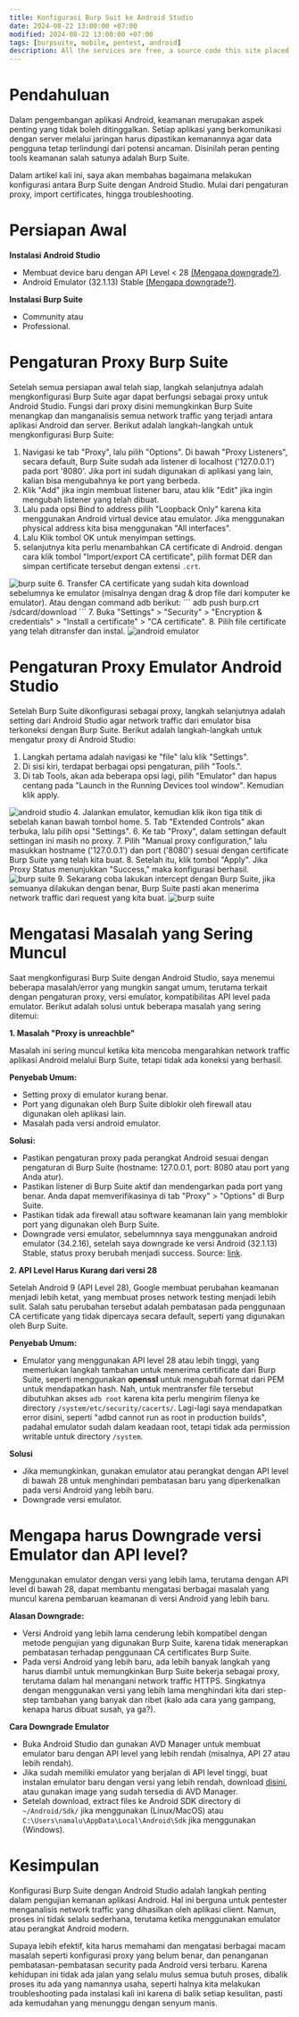 ```yaml
---
title: Konfigurasi Burp Suit ke Android Studio
date: 2024-08-22 13:00:00 +07:00
modified: 2024-08-22 13:00:00 +07:00
tags: [burpsuite, mobile, pentest, android]
description: All the services are free, a source code this site placed on github repository and intergration with netlify service, another service that you can use is github page for hosting your own static site.
---
```


# Pendahuluan

Dalam pengembangan aplikasi Android, keamanan merupakan aspek penting yang tidak boleh ditinggalkan. Setiap aplikasi yang berkomunikasi dengan server melalui jaringan harus dipastikan kemanannya agar data pengguna tetap terlindungi dari potensi ancaman. Disinilah peran penting tools keamanan salah satunya adalah Burp Suite.

Dalam artikel kali ini, saya akan membahas bagaimana melakukan konfigurasi antara Burp Suite dengan Android Studio. Mulai dari pengaturan proxy, import certificates, hingga troubleshooting.

# Persiapan Awal

**Instalasi Android Studio**
- Membuat device baru dengan API Level < 28 [(Mengapa downgrade?)](#mengapa-harus-downgrade-emulator).
- Android Emulator (32.1.13) Stable [(Mengapa downgrade?)](#mengapa-harus-downgrade-emulator).

**Instalasi Burp Suite**
- Community atau
- Professional.

# Pengaturan Proxy Burp Suite

Setelah semua persiapan awal telah siap, langkah selanjutnya adalah mengkonfigurasi Burp Suite agar dapat berfungsi sebagai proxy untuk Android Studio. Fungsi dari proxy disini memungkinkan Burp Suite menangkap dan manganalisis semua network traffic yang terjadi antara aplikasi Android dan server. Berikut adalah langkah-langkah untuk mengkonfigurasi Burp Suite:
1. Navigasi ke tab "Proxy", lalu pilih "Options". Di bawah "Proxy Listeners", secara default, Burp Suite sudah ada listener di localhost ('127.0.0.1') pada port '8080'. Jika port ini sudah digunakan di aplikasi yang lain, kalian bisa mengubahnya ke port yang berbeda.
2. Klik "Add" jika ingin membuat listener baru, atau klik "Edit" jika ingin mengubah listener yang telah dibuat.
3. Lalu pada opsi Bind to address pilih "Loopback Only" karena kita menggunakan Android virtual device atau emulator. Jika menggunakan physical address kita bisa menggunakan "All interfaces". 
4. Lalu Klik tombol OK untuk menyimpan settings.
5. selanjutnya kita perlu menambahkan CA certificate di Android. dengan cara klik tombol "Import/export CA certificate", pilih format DER dan simpan certificate tersebut dengan extensi `.crt`.
<img src="/assets/blog-images/konfigurasi-burpsuite-ke-android-studio/img1.png" alt="burp suite">
6. Transfer CA certificate yang sudah kita download sebelumnya ke emulator (misalnya dengan drag & drop file dari komputer ke emulator). Atau dengan command adb berikut:
```
adb push burp.crt /sdcard/download
```
7. Buka "Settings" > "Security" > "Encryption & credentials" > "Install a certificate" > "CA certificate". 
8. Pilih file certificate yang telah ditransfer dan instal.
<img src="/assets/blog-images/konfigurasi-burpsuite-ke-android-studio/gif4.gif" alt="android emulator">

# Pengaturan Proxy Emulator Android Studio

Setelah Burp Suite dikonfigurasi sebagai proxy, langkah selanjutnya adalah setting dari Android Studio agar network traffic dari emulator bisa terkoneksi dengan Burp Suite. Berikut adalah langkah-langkah untuk mengatur proxy di Android Studio:
1. Langkah pertama adalah navigasi ke "file" lalu klik "Settings".
2. Di sisi kiri, terdapat berbagai opsi pengaturan, pilih "Tools.".
3. Di tab Tools, akan ada beberapa opsi lagi, pilih "Emulator" dan hapus centang pada "Launch in the Running Devices tool window". Kemudian klik apply.
<img src="/assets/blog-images/konfigurasi-burpsuite-ke-android-studio/img2.png" alt="android studio">
4. Jalankan emulator, kemudian klik ikon tiga titik di sebelah kanan bawah tombol home. 
5. Tab "Extended Controls" akan terbuka, lalu pilih opsi "Settings".
6. Ke tab "Proxy", dalam settingan default settingan ini masih no proxy.
7. Pilih "Manual proxy configuration," lalu masukkan hostname ('127.0.0.1') dan port ('8080') sesuai dengan certificate Burp Suite yang telah kita buat.
8. Setelah itu, klik tombol "Apply". Jika Proxy Status menunjukkan "Success," maka konfigurasi berhasil. 
<img src="/assets/blog-images/konfigurasi-burpsuite-ke-android-studio/img3.png" alt="burp suite">
9. Sekarang coba lakukan intercept dengan Burp Suite, jika semuanya dilakukan dengan benar, Burp Suite pasti akan menerima network traffic dari request yang kita buat.
<img src="/assets/blog-images/konfigurasi-burpsuite-ke-android-studio/img5.png" alt="burp suite">

# Mengatasi Masalah yang Sering Muncul

Saat mengkonfigurasi Burp Suite dengan Android Studio, saya menemui beberapa masalah/error yang mungkin sangat umum, terutama terkait dengan pengaturan proxy, versi emulator, kompatibilitas API level pada emulator. Berikut adalah solusi untuk beberapa masalah yang sering ditemui:

**1. Masalah "Proxy is unreachble"**

Masalah ini sering muncul ketika kita mencoba mengarahkan network traffic aplikasi Android melalui Burp Suite, tetapi tidak ada koneksi yang berhasil.

**Penyebab Umum:**
- Setting proxy di emulator kurang benar.
- Port yang digunakan oleh Burp Suite diblokir oleh firewall atau digunakan oleh aplikasi lain.
- Masalah pada versi android emulator.

**Solusi:**
- Pastikan pengaturan proxy pada perangkat Android sesuai dengan pengaturan di Burp Suite (hostname: 127.0.0.1, port: 8080 atau port yang Anda atur).
- Pastikan listener di Burp Suite aktif dan mendengarkan pada port yang benar. Anda dapat memverifikasinya di tab "Proxy" > "Options" di Burp Suite.
- Pastikan tidak ada firewall atau software keamanan lain yang memblokir port yang digunakan oleh Burp Suite.
- Downgrade versi emulator, sebelumnnya saya menggunakan android emulator (34.2.16), setelah saya downgrade ke versi Android (32.1.13) Stable, status proxy berubah menjadi success. Source: [link](https://stackoverflow.com/questions/77878300/android-emulator-proxy-is-unreachable).


**2. API Level Harus Kurang dari versi 28**

Setelah Android 9 (API Level 28), Google membuat perubahan keamanan menjadi lebih ketat, yang membuat proses network testing menjadi lebih sulit. Salah satu perubahan tersebut adalah pembatasan pada penggunaan CA certificate yang tidak dipercaya secara default, seperti yang digunakan oleh Burp Suite.

**Penyebab Umum:**
- Emulator yang menggunakan API level 28 atau lebih tinggi, yang memerlukan langkah tambahan untuk menerima certificate dari Burp Suite, seperti menggunakan **openssl** untuk mengubah format dari PEM untuk mendapatkan hash. Nah, untuk mentransfer file tersebut dibutuhkan akses `adb root` karena kita perlu mengirim filenya ke directory `/system/etc/security/cacerts/`. Lagi-lagi saya mendapatkan error disini, seperti "adbd cannot run as root in production builds", padahal emulator sudah dalam keadaan root, tetapi tidak ada permission writable untuk directory `/system`.

**Solusi**
- Jika memungkinkan, gunakan emulator atau perangkat dengan API level di bawah 28 untuk menghindari pembatasan baru yang diperkenalkan pada versi Android yang lebih baru.
- Downgrade versi emulator.

# Mengapa harus Downgrade versi Emulator dan API level?
Menggunakan emulator dengan versi yang lebih lama, terutama dengan API level di bawah 28, dapat membantu mengatasi berbagai masalah yang muncul karena pembaruan keamanan di versi Android yang lebih baru.

**Alasan Downgrade:**
- Versi Android yang lebih lama cenderung lebih kompatibel dengan metode pengujian yang digunakan Burp Suite, karena tidak menerapkan pembatasan terhadap penggunaan CA certificates Burp Suite.
- Pada versi Android yang lebih baru, ada lebih banyak langkah yang harus diambil untuk memungkinkan Burp Suite bekerja sebagai proxy, terutama dalam hal menangani network traffic HTTPS. Singkatnya dengan menggunakan versi yang lebih lama menghindari kita dari step-step tambahan yang banyak dan ribet (kalo ada cara yang gampang, kenapa harus dibuat susah, ya ga?).

**Cara Downgrade Emulator**
- Buka Android Studio dan gunakan AVD Manager untuk membuat emulator baru dengan API level yang lebih rendah (misalnya, API 27 atau lebih rendah).
- Jika sudah memiliki emulator yang berjalan di API level tinggi, buat instalan emulator baru dengan versi yang lebih rendah, download [disini](https://developer.android.com/studio/emulator_archive), atau gunakan image yang sudah tersedia di AVD Manager. 
- Setelah download, extract files ke Android SDK directory di `~/Android/Sdk/` jika menggunakan (Linux/MacOS) atau `C:\Users\namalu\AppData\Local\Android\Sdk` jika menggunakan (Windows).

# Kesimpulan

Konfigurasi Burp Suite dengan Android Studio adalah langkah penting dalam pengujian kemanan aplikasi Android. Hal ini berguna untuk pentester menganalisis network traffic yang dihasilkan oleh aplikasi client. Namun, proses ini tidak selalu sederhana, terutama ketika menggunakan emulator atau perangkat Android modern.

Supaya lebih efektif, kita harus memahami dan mengatasi berbagai macam masalah seperti konfigurasi proxy yang belum benar, dan penanganan pembatasan-pembatasan security pada Android versi terbaru. Karena kehidupan ini tidak ada jalan yang selalu mulus semua butuh proses, dibalik proses itu ada yang namannya usaha, seperti halnya kita melakukan troubleshooting pada instalasi kali ini karena di balik setiap kesulitan, pasti ada kemudahan yang menunggu dengan senyum manis. 



